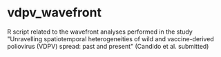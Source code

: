# vdpv_wavefront
R script related to the wavefront analyses performed in the study "Unravelling spatiotemporal heterogeneities of wild and vaccine-derived poliovirus (VDPV) spread: past and present" (Candido et al. submitted)
